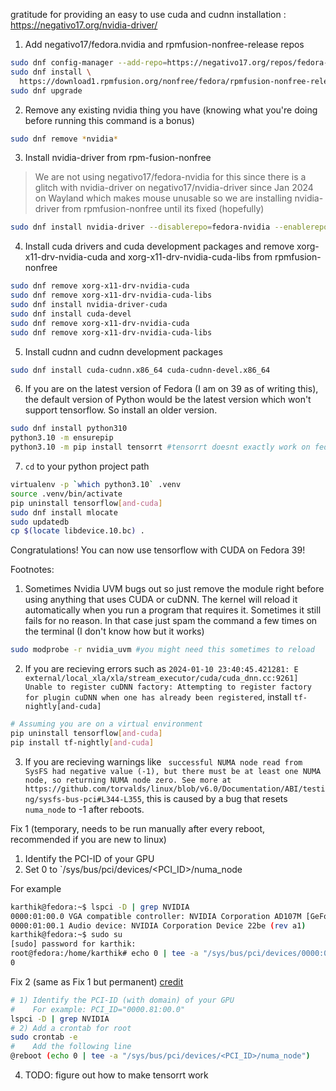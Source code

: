 gratitude for providing an easy to use cuda and cudnn installation : https://negativo17.org/nvidia-driver/

1. Add negativo17/fedora.nvidia and rpmfusion-nonfree-release repos

```bash
sudo dnf config-manager --add-repo=https://negativo17.org/repos/fedora-nvidia.repo
sudo dnf install \
  https://download1.rpmfusion.org/nonfree/fedora/rpmfusion-nonfree-release-$(rpm -E %fedora).noarch.rpm
sudo dnf upgrade
```

2. Remove any existing nvidia thing you have (knowing what you're doing before running this command is a bonus)

```bash
sudo dnf remove *nvidia*
```
3. Install nvidia-driver from rpm-fusion-nonfree
> We are not using negativo17/fedora-nvidia for this since there is a glitch with nvidia-driver on negativo17/nvidia-driver since Jan 2024 on Wayland which makes mouse unusable so we are installing nvidia-driver from rpmfusion-nonfree until its fixed (hopefully)

```bash
sudo dnf install nvidia-driver --disablerepo=fedora-nvidia --enablerepo=rpmfusion-nonfree
```

4. Install cuda drivers and cuda development packages and remove xorg-x11-drv-nvidia-cuda and xorg-x11-drv-nvidia-cuda-libs from rpmfusion-nonfree

```bash
sudo dnf remove xorg-x11-drv-nvidia-cuda
sudo dnf remove xorg-x11-drv-nvidia-cuda-libs
sudo dnf install nvidia-driver-cuda
sudo dnf install cuda-devel
sudo dnf remove xorg-x11-drv-nvidia-cuda
sudo dnf remove xorg-x11-drv-nvidia-cuda-libs
```

5. Install cudnn and cudnn development packages

```bash
sudo dnf install cuda-cudnn.x86_64 cuda-cudnn-devel.x86_64
```

6. If you are on the latest version of Fedora (I am on 39 as of writing this), the default version of Python would be the latest version which won't support tensorflow. So install an older version.

```bash
sudo dnf install python310 
python3.10 -m ensurepip
python3.10 -m pip install tensorrt #tensorrt doesnt exactly work on fedora 39 on latest nvidia drivers even with nvidia's official tensorrt package on their website but its good to have this module (i mean i couldnt make it work atleast)
```

7. ```cd``` to your python project path

```bash
virtualenv -p `which python3.10` .venv 
source .venv/bin/activate
pip uninstall tensorflow[and-cuda]
sudo dnf install mlocate
sudo updatedb
cp $(locate libdevice.10.bc) .
```

Congratulations! You can now use tensorflow with CUDA on Fedora 39! 

Footnotes: 

1. Sometimes Nvidia UVM bugs out so just remove the module right before using anything that uses CUDA or cuDNN.
The kernel will reload it automatically when you run a program that requires it. Sometimes it still fails for no reason. In that case just spam the command a few times on the terminal (I don't know how but it works)
   
```bash
sudo modprobe -r nvidia_uvm #you might need this sometimes to reload
```

2. If you are recieving errors such as `2024-01-10 23:40:45.421281: E external/local_xla/xla/stream_executor/cuda/cuda_dnn.cc:9261] Unable to register cuDNN factory: Attempting to register factory for plugin cuDNN when one has already been registered`, install `tf-nightly[and-cuda]`

```bash
# Assuming you are on a virtual environment
pip uninstall tensorflow[and-cuda]
pip install tf-nightly[and-cuda]
```

3. If you are recieving warnings like ` successful NUMA node read from SysFS had negative value (-1), but there must be at least one NUMA node, so returning NUMA node zero. See more at https://github.com/torvalds/linux/blob/v6.0/Documentation/ABI/testing/sysfs-bus-pci#L344-L355`, this is caused by a bug that resets `numa_node` to -1 after reboots.

Fix 1 (temporary, needs to be run manually after every reboot, recommended if you are new to linux) 

1. Identify the PCI-ID of your GPU
2. Set 0 to `/sys/bus/pci/devices/<PCI_ID>/numa_node  
  
  For example
  ```bash
  karthik@fedora:~$ lspci -D | grep NVIDIA
  0000:01:00.0 VGA compatible controller: NVIDIA Corporation AD107M [GeForce RTX 4060 Max-Q / Mobile] (rev a1)
  0000:01:00.1 Audio device: NVIDIA Corporation Device 22be (rev a1)
  karthik@fedora:~$ sudo su
  [sudo] password for karthik: 
  root@fedora:/home/karthik# echo 0 | tee -a "/sys/bus/pci/devices/0000:01:00.0/numa_node"
  0
  ```

Fix 2 (same as Fix 1 but permanent) [credit](https://stackoverflow.com/a/70225257)

  ```bash
  # 1) Identify the PCI-ID (with domain) of your GPU
  #    For example: PCI_ID="0000.81:00.0"
  lspci -D | grep NVIDIA
  # 2) Add a crontab for root
  sudo crontab -e
  #    Add the following line
  @reboot (echo 0 | tee -a "/sys/bus/pci/devices/<PCI_ID>/numa_node")
  ```

4. TODO: figure out how to make tensorrt work
